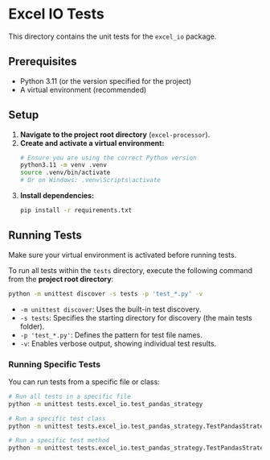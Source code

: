 # Excel IO Tests

This directory contains the unit tests for the `excel_io` package.

## Prerequisites

*   Python 3.11 (or the version specified for the project)
*   A virtual environment (recommended)

## Setup

1.  **Navigate to the project root directory** (`excel-processor`).
2.  **Create and activate a virtual environment:**
    ```bash
    # Ensure you are using the correct Python version
    python3.11 -m venv .venv 
    source .venv/bin/activate 
    # Or on Windows: .venv\Scripts\activate
    ```
3.  **Install dependencies:**
    ```bash
    pip install -r requirements.txt
    ```

## Running Tests

Make sure your virtual environment is activated before running tests.

To run all tests within the `tests` directory, execute the following command from the **project root directory**:

```bash
python -m unittest discover -s tests -p 'test_*.py' -v
```

*   `-m unittest discover`: Uses the built-in test discovery.
*   `-s tests`: Specifies the starting directory for discovery (the main tests folder).
*   `-p 'test_*.py'`: Defines the pattern for test file names.
*   `-v`: Enables verbose output, showing individual test results.

### Running Specific Tests

You can run tests from a specific file or class:

```bash
# Run all tests in a specific file
python -m unittest tests.excel_io.test_pandas_strategy

# Run a specific test class
python -m unittest tests.excel_io.test_pandas_strategy.TestPandasStrategy

# Run a specific test method
python -m unittest tests.excel_io.test_pandas_strategy.TestPandasStrategy.test_capabilities
``` 